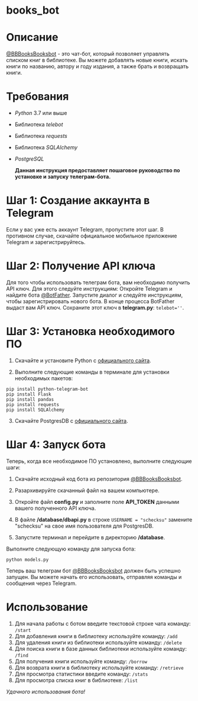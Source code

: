# books_bot

# Описание

[@BBBooksBooksbot](https://xn--80affa3aj0al.xn--80asehdb/#@BBBooksBooksbot) - это чат-бот, который позволяет управлять списком книг в библиотеке. Вы можете добавлять новые книги, искать книги по названию, автору и году издания, а также брать и возвращать книги.

# Требования

- _Python_ 3.7 или выше
- Библиотека _telebot_
- Библиотека _requests_
- Библиотека _SQLAlchemy_
- _PostgreSQL_

  __Данная инструкция предоставляет пошаговое руководство по установке и запуску телеграм-бота.__

# Шаг 1: Создание аккаунта в Telegram

Если у вас уже есть аккаунт Telegram, пропустите этот шаг. В противном случае, скачайте официальное мобильное приложение Telegram и зарегистрируйтесь.

# Шаг 2: Получение API ключа

Для того чтобы использовать телеграм бота, вам необходимо получить API ключ. Для этого следуйте инструкциям:
Откройте Telegram и найдите бота [@BotFather](https://xn--80affa3aj0al.xn--80asehdb/#@BotFather).
Запустите диалог и следуйте инструкциям, чтобы зарегистрировать нового бота.
В конце процесса BotFather выдаст вам API ключ. Сохраните этот ключ в __telegram.py__:  ```telebot=''```.

# Шаг 3: Установка необходимого ПО

1. Скачайте и установите Python с [официального сайта](https://www.python.org/downloads/).

2. Выполните следующие команды в терминале для установки необходимых пакетов:
```
pip install python-telegram-bot
pip install Flask
pip install pandas
pip install requests
pip install SQLAlchemy
```
3. Скачайте PostgresDB с [официального сайта](https://www.postgresql.org/download/).

# Шаг 4: Запуск бота

Теперь, когда все необходимое ПО установлено, выполните следующие шаги:

1. Скачайте исходный код бота из репозитория [@BBBooksBooksbot](https://xn--80affa3aj0al.xn--80asehdb/#@BBBooksBooksbot).

2. Разархивируйте скачанный файл на вашем компьютере.

3. Откройте файл __config.py__ и заполните поле __API_TOKEN__ данными вашего полученного API ключа.

4. В файле __/database/dbapi.py__ в строке ```USERNAME = "schecksu"``` замените "schecksu" на свое имя пользователя для PostgresDB.

5. Запустите терминал и перейдите в директорию __/database__.

Выполните следующую команду для запуска бота:
```
python models.py
```
Теперь ваш телеграм бот [@BBBooksBooksbot](https://xn--80affa3aj0al.xn--80asehdb/#@BBBooksBooksbot) должен быть успешно запущен. Вы можете начать его использовать, отправляя команды и сообщения через Telegram.

# Использование

1. Для начала работы с ботом введите текстовой строке чата команду: ```/start```
2. Для добавления книги в библиотеку используйте команду: ```/add```
3. Для удаления книги из библиотеки используйте команду: ```/delete```
4. Для поиска книги в базе данных библиотеки используйте команду: ```/find```
5. Для получения книги используйте команду: ```/borrow```
6. Для возврата книги в библиотеку используйте команду: ```/retrieve```
7. Для просмотра статистики введите команду: ```/stats```
8. Для просмотра списка книг в библиотеке: ```/list```

_Удачного использования бота!_
